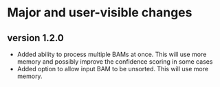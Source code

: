 # Major and user-visible changes

## version 1.2.0
* Added ability to process multiple BAMs at once.  This will use more memory
  and possibly improve the confidence scoring in some cases
* Added option to allow input BAM to be unsorted.  This will use more memory.

